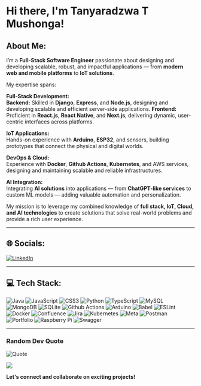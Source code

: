 # Hi there, I'm Tanyaradzwa T Mushonga!  

## About Me:

I’m a **Full-Stack Software Engineer** passionate about designing and developing scalable, robust, and impactful applications — from **modern web and mobile platforms** to **IoT solutions**.

My expertise spans:

**Full-Stack Development:**  
**Backend:** Skilled in **Django**, **Express**, and **Node.js**, designing and developing scalable and efficient server-side applications.
**Frontend:** Proficient in **React.js**, **React Native**, and **Next.js**, delivering dynamic, user-centric interfaces across platforms.

**IoT Applications:**  
Hands-on experience with **Arduino**, **ESP32**, and sensors, building prototypes that connect the physical and digital worlds.

**DevOps & Cloud:**  
Experience with **Docker**, **Github Actions**, **Kubernetes**, and AWS services, designing and maintaining scalable and reliable infrastructures.

**AI Integration:**  
Integrating **AI solutions** into applications — from **ChatGPT-like services** to custom ML models — adding valuable automation and personalization.

My mission is to leverage my combined knowledge of **full stack, IoT, Cloud, and AI technologies** to create solutions that solve real-world problems and provide a rich user experience.

---

## 🌐 Socials:

[![LinkedIn](https://img.shields.io/badge/LinkedIn-%230077B5.svg?logo=linkedin&logoColor=white)](https://www.linkedin.com/in/tanyaradzwa-t-mushonga-b23745209/)  

---

## 💻 Tech Stack:

![Java](https://img.shields.io/badge/java-%23ED8B00.svg?style=for-the-badge&logo=openjdk&logoColor=white) 
![JavaScript](https://img.shields.io/badge/javascript-%23323330.svg?style=for-the-badge&logo=javascript&logoColor=%23F7DF1E) 
![CSS3](https://img.shields.io/badge/css3-%231572B6.svg?style=for-the-badge&logo=css3&logoColor=white) 
![Python](https://img.shields.io/badge/python-3670A0?style=for-the-badge&logo=python&logoColor=ffdd54) 
![TypeScript](https://img.shields.io/badge/typescript-%23007ACC.svg?style=for-the-badge&logo=typescript&logoColor=white) 
![MySQL](https://img.shields.io/badge/mysql-4479A1.svg?style=for-the-badge&logo=mysql&logoColor=white) 
![MongoDB](https://img.shields.io/badge/MongoDB-%234EA94B.svg?style=for-the-badge&logo=mongodb&logoColor=white) 
![SQLite](https://img.shields.io/badge/sqlite-%2307405e.svg?style=for-the-badge&logo=sqlite&logoColor=white) 
![Github Actions](https://img.shields.io/badge/github%20actions-%232671E5.svg?style=for-the-badge&logo=githubactions&logoColor=white) 
![Arduino](https://img.shields.io/badge/-Arduino-00979D?style=for-the-badge&logo=Arduino&logoColor=white) 
![Babel](https://img.shields.io/badge/Babel-F9DC3E?style=for-the-badge&logo=babel&logoColor=black) 
![ESLint](https://img.shields.io/badge/ESLint-4B3263?style=for-the-badge&logo=eslint&logoColor=white) 
![Docker](https://img.shields.io/badge/docker-%230db7ed.svg?style=for-the-badge&logo=docker&logoColor=white) 
![Confluence](https://img.shields.io/badge/confluence-%23172BF4.svg?style=for-the-badge&logo=confluence&logoColor=white) 
![Jira](https://img.shields.io/badge/jira-%230A0FFF.svg?style=for-the-badge&logo=jira&logoColor=white) 
![Kubernetes](https://img.shields.io/badge/kubernetes-%23326ce5.svg?style=for-the-badge&logo=kubernetes&logoColor=white) 
![Meta](https://img.shields.io/badge/Meta-%230467DF.svg?style=for-the-badge&logo=Meta&logoColor=white) 
![Postman](https://img.shields.io/badge/Postman-FF6C37?style=for-the-badge&logo=postman&logoColor=white) 
![Portfolio](https://img.shields.io/badge/Portfolio-%23000000.svg?style=for-the-badge&logo=firefox&logoColor=#FF7139) 
![Raspberry Pi](https://img.shields.io/badge/-RaspberryPi-C51A4A?style=for-the-badge&logo=Raspberry-Pi) 
![Swagger](https://img.shields.io/badge/-Swagger-%23Clojure?style=for-the-badge&logo=swagger&logoColor=white)

---

### Random Dev Quote
![Quote](https://quotes-github-readme.vercel.app/api?type=horizontal&theme=radical)

[![](https://visitcount.itsvg.in/api?id=TanyaMushonga&icon=0&color=0)](https://visitcount.itsvg.in)

**Let's connect and collaborate on exciting projects!**
